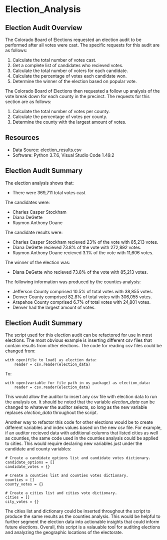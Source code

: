 # Election_Analysis

## Election Audit Overview
The Colorado Board of Elections requested an election audit to be performed after all votes were cast. The specific requests for this audit are as follows:
  1. Calculate the total number of votes cast. 
  2. Get a complete list of candidates who recieved votes.
  3. Calculate the total number of voters for each candidate.
  4. Calculate the percentage of votes each candidate won.
  5. Determine the winner of the election based on popular vote.
  
The Colorado Board of Elections then requested a follow up analysis of the vote break down for each county in the precinct. The requests for this section are as follows:
  1. Calculate the total number of votes per county.
  2. Calculate the percentage of votes per county.
  3. Determine the county with the largest amount of votes.
  
## Resources

- Data Source: election_results.csv
- Software: Python 3.7.6, Visual Studio Code 1.49.2

## Election Audit Summary

The election analysis shows that:
- There were 369,711 total votes cast

The candidates were:
- Charles Casper Stockham
- Diana DeGette
- Raymon Anthony Doane
  
The candidate results were:
- Charles Casper Stockham recieved 23% of the vote with 85,213 votes.
- Diana DeGette recieved 73.8% of the vote with 272,892 votes.
- Raymon Anthony Doane recieved 3.1% of the vote with 11,606 votes.
  
The winner of the election was:
- Diana DeGette who recieved 73.8% of the vote with 85,213 votes.
  
The following information was produced by the counties analysis:
- Jefferson County comprised 10.5% of total votes with 38,855 votes.
- Denver County comprised 82.8% of total votes with 306,055 votes.
- Arapahoe County comprised 6.7% of total votes with 24,801 votes. 
- Denver had the largest amount of votes.

## Election Audit Summary

The script used for this election audit can be refactored for use in most elections. The most obvious example is inserting different csv files that contain results from other elections. The code for reading csv files could be changed from:
```
with open(file_to_load) as election_data:
    reader = csv.reader(election_data)
```
To:
```
with open(variable for file path in os package) as election_data:
    reader = csv.reader(election_data)
```
This would allow the auditor to insert any csv file with election data to run the analysis on. It should be noted that the variable *election_data* can be changed to whatever the auditor selects, so long as the new variable replaces *election_data* throughout the script. 

Another way to refactor this code for other elections would be to create different variables and index values based on the new csv file. For example, if an auditor recieved data with additional columns that listed cities as well as counties, the same code used in the counties analysis could be applied to cities. This would require declaring new variables just under the candidate and county variables:
```
# Create a candidate options list and candidate votes dictionary.
candidate_options = []
candidate_votes = {}

# Create a counties list and counties votes dictionary.
counties = []
county_votes = {}

# Create a cities list and cities vote dictionary.
cities = []
city_votes = {}
```
The cities list and dictionary could be inserted throughout the script to produce the same results as the counties analysis. This would be helpful to further segment the election data into actionable insights that could inform future elections. Overall, this script is a valauable tool for auditing elections and analyzing the geographic locations of the electorate. 






